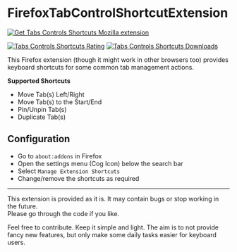 # FirefoxTabControlShortcutExtension

[![Get Tabs Controls Shortcuts Mozilla extension](https://github.com/user-attachments/assets/9d2a3301-7fd0-4e06-9caa-6b8437a847e3)](https://addons.mozilla.org/en-US/firefox/addon/tabs-controls-shortcuts/)

[![Tabs Controls Shortcuts Rating](https://img.shields.io/amo/stars/tabs-controls-shortcuts?label=Firefox%20Rating&style=flat&logo=firefox)](https://addons.mozilla.org/en-US/firefox/addon/tabs-controls-shortcuts/)
[![Tabs Controls Shortcuts Downloads](https://img.shields.io/amo/users/tabs-controls-shortcuts?label=Firefox%20Users&style=flat&logo=firefox)](https://addons.mozilla.org/en-US/firefox/addon/tabs-controls-shortcuts/)

This Firefox extension (though it might work in other browsers too) provides keyboard shortcuts for some common tab management actions.

**Supported Shortcuts**
- Move Tab(s) Left/Right
- Move Tab(s) to the Start/End
- Pin/Unpin Tab(s)
- Duplicate Tab(s)

## Configuration
- Go to `about:addons` in Firefox
- Open the settings menu (Cog Icon) below the search bar
- Select `Manage Extension Shortcuts`
- Change/remove the shortcuts as required

---
This extension is provided as it is. It may contain bugs or stop working in the future.  
Please go through the code if you like.

Feel free to contribute. Keep it simple and light. The aim is to not provide fancy new features, but only make some daily tasks easier for keyboard users.
